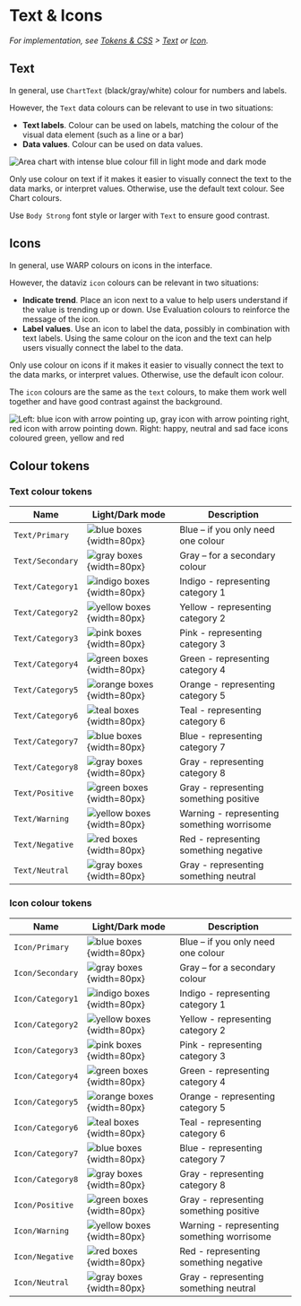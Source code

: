 # Text & Icons

*For implementation, see [Tokens & CSS](/foundations/data-visualization/tokens/introduction/) > [Text](/foundations/data-visualization/tokens/text/) or [Icon](/foundations/data-visualization/tokens/icon/).*

## Text

In general, use `ChartText` (black/gray/white) colour for numbers and labels. 

However, the `Text` data colours can be relevant to use in two situations:
- **Text labels**. Colour can be used on labels, matching the colour of the visual data element (such as a line or a bar) 
- **Data values**. Colour can be used on data values.

![Area chart with intense blue colour fill in light mode and dark mode](/foundations/dataviz/element-text.png)

Only use colour on text if it makes it easier to visually connect the text to the data marks, or interpret values. Otherwise, use the default text colour. See Chart colours.   

Use `Body Strong` font style or larger with `Text` to ensure good contrast.

## Icons

In general, use WARP colours on icons in the interface.

However, the dataviz `icon` colours can be relevant in two situations:
- **Indicate trend**. Place an icon next to a value to help users understand if the value is trending up or down. Use Evaluation colours to reinforce the message of the icon.
- **Label values**. Use an icon to label the data, possibly in combination with text labels. Using the same colour on the icon and the text can help users visually connect the label to the data.

Only use colour on icons if it makes it easier to visually connect the text to the data marks, or interpret values. Otherwise, use the default icon colour.

The `icon` colours are the same as the `text` colours, to make them work well together and have good contrast against the background.

![Left: blue icon with arrow pointing up, gray icon with arrow pointing right, red icon with arrow pointing down. Right: happy, neutral and sad face icons coloured green, yellow and red](/foundations/dataviz/element-icon.png)

## Colour tokens

### Text colour tokens

| Name | Light/Dark mode | Description | 
| ---- | --------------- | ----------- | 
| `Text/Primary` | ![blue boxes](/foundations/dataviz/col-preview/primary-text.png){width=80px} | Blue – if you only need one colour | 
| `Text/Secondary` | ![gray boxes](/foundations/dataviz/col-preview/secondary-text.png){width=80px} | Gray – for a secondary colour | 
| `Text/Category1` | ![indigo boxes](/foundations/dataviz/col-preview/category1-text.png){width=80px} | Indigo - representing category 1 | 
| `Text/Category2` | ![yellow boxes](/foundations/dataviz/col-preview/category2-text.png){width=80px} | Yellow - representing category 2 | 
| `Text/Category3` | ![pink boxes](/foundations/dataviz/col-preview/category3-text.png){width=80px} | Pink - representing category 3 | 
| `Text/Category4` | ![green boxes](/foundations/dataviz/col-preview/category4-text.png){width=80px} | Green - representing category 4 | 
| `Text/Category5` | ![orange boxes](/foundations/dataviz/col-preview/category5-text.png){width=80px} | Orange - representing category 5 | 
| `Text/Category6` | ![teal boxes](/foundations/dataviz/col-preview/category6-text.png){width=80px} | Teal - representing category 6 | 
| `Text/Category7` | ![blue boxes](/foundations/dataviz/col-preview/category7-text.png){width=80px} | Blue - representing category 7 | 
| `Text/Category8` | ![gray boxes](/foundations/dataviz/col-preview/category8-text.png){width=80px} | Gray - representing category 8 | 
| `Text/Positive` | ![green boxes](/foundations/dataviz/col-preview/positive-text.png){width=80px} | Gray - representing something positive | 
| `Text/Warning` | ![yellow boxes](/foundations/dataviz/col-preview/warning-text.png){width=80px} | Warning - representing something worrisome | 
| `Text/Negative` | ![red boxes](/foundations/dataviz/col-preview/positive-text.png){width=80px} | Red - representing something negative | 
| `Text/Neutral` | ![gray boxes](/foundations/dataviz/col-preview/positive-text.png){width=80px} | Gray - representing something neutral | 

### Icon colour tokens

| Name | Light/Dark mode | Description | 
| ---- | --------------- | ----------- | 
| `Icon/Primary` | ![blue boxes](/foundations/dataviz/col-preview/primary-icon.png){width=80px} | Blue – if you only need one colour | 
| `Icon/Secondary` | ![gray boxes](/foundations/dataviz/col-preview/secondary-icon.png){width=80px} | Gray – for a secondary colour | 
| `Icon/Category1` | ![indigo boxes](/foundations/dataviz/col-preview/category1-icon.png){width=80px} | Indigo - representing category 1 | 
| `Icon/Category2` | ![yellow boxes](/foundations/dataviz/col-preview/category2-icon.png){width=80px} | Yellow - representing category 2 | 
| `Icon/Category3` | ![pink boxes](/foundations/dataviz/col-preview/category3-icon.png){width=80px} | Pink - representing category 3 | 
| `Icon/Category4` | ![green boxes](/foundations/dataviz/col-preview/category4-icon.png){width=80px} | Green - representing category 4 | 
| `Icon/Category5` | ![orange boxes](/foundations/dataviz/col-preview/category5-icon.png){width=80px} | Orange - representing category 5 | 
| `Icon/Category6` | ![teal boxes](/foundations/dataviz/col-preview/category6-icon.png){width=80px} | Teal - representing category 6 | 
| `Icon/Category7` | ![blue boxes](/foundations/dataviz/col-preview/category7-icon.png){width=80px} | Blue - representing category 7 | 
| `Icon/Category8` | ![gray boxes](/foundations/dataviz/col-preview/category8-icon.png){width=80px} | Gray - representing category 8 | 
| `Icon/Positive` | ![green boxes](/foundations/dataviz/col-preview/positive-icon.png){width=80px} | Gray - representing something positive | 
| `Icon/Warning` | ![yellow boxes](/foundations/dataviz/col-preview/warning-icon.png){width=80px} | Warning - representing something worrisome | 
| `Icon/Negative` | ![red boxes](/foundations/dataviz/col-preview/positive-icon.png){width=80px} | Red - representing something negative | 
| `Icon/Neutral` | ![gray boxes](/foundations/dataviz/col-preview/positive-icon.png){width=80px} | Gray - representing something neutral | 

